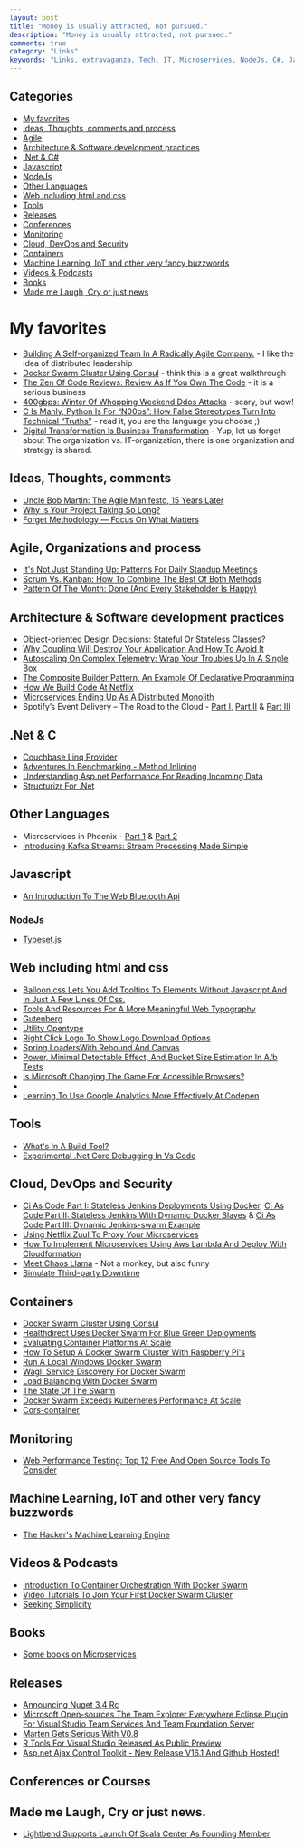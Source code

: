 ```yaml
---
layout: post
title: "Money is usually attracted, not pursued."
description: "Money is usually attracted, not pursued."
comments: true
category: "Links"
keywords: "Links, extravaganza, Tech, IT, Microservices, NodeJs, C#, Javascript, Solution architecture"
---
```

## Categories ##
 * [My favorites](#favorites)
 * [Ideas, Thoughts, comments and process](#ideas)
 * [Agile](#agile)
 * [Architecture & Software development practices](#development)
 * [.Net & C#](#net)
 * [Javascript](#javascript)
 * [NodeJs](#nodejs)
 * [Other Languages](#polygloting)
 * [Web including html and css](#web)
 * [Tools](#tools)
 * [Releases](#releases)
 * [Conferences](#conferences)
 * [Monitoring](#monitoring)
 * [Cloud, DevOps and Security](#devops)
 * [Containers](#containers)
 * [Machine Learning, IoT and other very fancy buzzwords](#iot)
 * [Videos & Podcasts](#videos)
 * [Books](#books)
 * [Made me Laugh, Cry or just news](#news)

# My favorites<a name="favorites"></a> #
 * [Building A Self-organized Team In A Radically Agile Company.](https://tech.zalando.com/blog/building-a-self-organized-team-in-a-radically-agile-company./) - I like the idea of distributed leadership
 * [Docker Swarm Cluster Using Consul](http://blog.arungupta.me/docker-swarm-cluster-using-consul/) - think this is a great walkthrough
 * [The Zen Of Code Reviews: Review As If You Own The Code](https://www.simple-talk.com/dotnet/.net-framework/the-zen-of-code-reviews-review-as-if-you-own-the-code/) - it is a serious business
 * [400gbps: Winter Of Whopping Weekend Ddos Attacks](https://blog.cloudflare.com/a-winter-of-400gbps-weekend-ddos-attacks/) - scary, but wow!
 * [C Is Manly, Python Is For “N00bs”: How False Stereotypes Turn Into Technical “Truths”](http://lambda-the-ultimate.org/node/5314) - read it, you are the language you choose ;)
 * [Digital Transformation Is Business Transformation](https://blogs.msdn.microsoft.com/jmeier/2016/03/08/digital-transformation-is-business-transformation/) - Yup, let us forget about The organization vs. IT-organization, there is one organization and strategy is shared.

## Ideas, Thoughts, comments <a name="ideas"></a> ##
 * [Uncle Bob Martin: The Agile Manifesto, 15 Years Later](http://techbeacon.com/uncle-bob-martin-agile-manifesto-15-years-later)
 * [Why Is Your Project Taking So Long?](https://dzone.com/articles/why-is-this-taking-so-long)
 * [Forget Methodology — Focus On What Matters](http://engineering.indeedblog.com/blog/2016/03/forget-methodology-focus-on-what-matters/)

## Agile, Organizations and process<a name="agile"></a> ##
 * [It's Not Just Standing Up: Patterns For Daily Standup Meetings](http://martinfowler.com/articles/itsNotJustStandingUp.html)
 * [Scrum Vs. Kanban: How To Combine The Best Of Both Methods](http://techbeacon.com/scrum-vs-kanban-how-combine-best-both-methods)
 * [Pattern Of The Month: Done (And Every Stakeholder Is Happy)](https://dzone.com/articles/pattern-of-the-month-done)

## Architecture & Software development practices <a name="development"></a> ##
 * [Object-oriented Design Decisions: Stateful Or Stateless Classes?](https://dzone.com/articles/stateful-or-stateless-classes)
 * [Why Coupling Will Destroy Your Application And How To Avoid It](http://jonhilton.net/2016/03/09/why-coupling-will-destroy-your-application-and-how-to-avoid-it/)
 * [Autoscaling On Complex Telemetry: Wrap Your Troubles Up In A Single Box](http://blog.codeship.com/autoscaling-on-complex-telemetry/)
 * [The Composite Builder Pattern, An Example Of Declarative Programming](http://slott-softwarearchitect.blogspot.dk/2016/03/the-composite-builder-pattern-example.html)
 * [How We Build Code At Netflix](http://techblog.netflix.com/2016/03/how-we-build-code-at-netflix.html)
 * [Microservices Ending Up As A Distributed Monolith](http://www.infoq.com/news/2016/02/services-distributed-monolith)
 * Spotify’s Event Delivery – The Road to the Cloud - [Part I](https://labs.spotify.com/2016/02/25/spotifys-event-delivery-the-road-to-the-cloud-part-i/),  [Part II](https://labs.spotify.com/2016/03/03/spotifys-event-delivery-the-road-to-the-cloud-part-ii/) & [Part III](https://labs.spotify.com/2016/03/10/spotifys-event-delivery-the-road-to-the-cloud-part-iii/)

## **.Net & C**  <a name="net"></a> ##
 * [Couchbase Linq Provider](http://codeopinion.com/couchbase-linq-provider/)
 * [Adventures In Benchmarking - Method Inlining](http://mattwarren.github.io/2016/03/09/adventures-in-benchmarking-method-inlining/)
 * [Understanding Asp.net Performance For Reading Incoming Data](http://stackify.com/understanding-asp-net-performance-for-reading-incoming-data/)
 * [Structurizr For .Net](http://www.codingthearchitecture.com/2016/03/09/structurizr_for_net.html)

## Other Languages  <a name="polygloting"></a> ##
 * Microservices in Phoenix - [Part 1](https://teamgaslight.com/blog/microservices-in-phoenix-part-1) & [Part 2](https://teamgaslight.com/blog/microservices-in-phoenix-part-2)
 * [Introducing Kafka Streams: Stream Processing Made Simple](http://www.confluent.io/blog/introducing-kafka-streams-stream-processing-made-simple)

## Javascript  <a name="javascript"></a> ##
 * [An Introduction To The Web Bluetooth Api](https://dev.opera.com/articles/web-bluetooth-intro/)

### NodeJs <a name="nodejs"></a> ###
 * [Type­set.js](https://blot.im/typeset/)

## Web including html and css  <a name="web"></a> ##
 * [Balloon.css Lets You Add Tooltips To Elements Without Javascript And In Just A Few Lines Of Css.](http://kazzkiq.github.io/balloon.css/)
 * [Tools And Resources For A More Meaningful Web Typography](https://www.smashingmagazine.com/2016/03/meaningful-web-typography/)
 * [Gutenberg](http://matejlatin.github.io/Gutenberg/)
 * [Utility Opentype](http://utility-opentype.kennethormandy.com/)
 * [Right Click Logo To Show Logo Download Options](https://css-tricks.com/right-click-logo-show-logo-download-options/)
 * [Spring LoadersWith Rebound And Canvas](http://tympanus.net/Tutorials/SpringLoaders/)
 * [Power, Minimal Detectable Effect, And Bucket Size Estimation In A/b Tests](https://blog.twitter.com/2016/power-minimal-detectable-effect-and-bucket-size-estimation-in-ab-tests)
 * [Is Microsoft Changing The Game For Accessible Browsers?](https://www.abilitynet.org.uk/blog/microsoft-changing-game-accessible-browsers)
 * [](http://dsheiko.com/weblog/10-things-to-need-to-know-about-css)
 * [Learning To Use Google Analytics More Effectively At Codepen](https://css-tricks.com/learning-use-google-analytics-effectively-codepen/)

## Tools <a name="tools"></a> ##
 * [What's In A Build Tool?](http://www.lihaoyi.com/post/WhatsinaBuildTool.html)
 * [Experimental .Net Core Debugging In Vs Code](https://blogs.msdn.microsoft.com/visualstudioalm/2016/03/10/experimental-net-core-debugging-in-vs-code/)

## Cloud, DevOps and Security<a name="devops"></a> ##
 * [Ci As Code Part I: Stateless Jenkins Deployments Using Docker](https://zwischenzugs.wordpress.com/2016/01/24/ci-as-code-stateless-jenkins-deployments-using-docker/), [Ci As Code Part II: Stateless Jenkins With Dynamic Docker Slaves](https://zwischenzugs.wordpress.com/2016/01/30/ci-as-code-part-ii-stateless-jenkins-with-dynamic-docker-slaves/) & [Ci As Code Part III: Dynamic Jenkins-swarm Example](https://zwischenzugs.wordpress.com/2016/02/25/922/)
 * [Using Netflix Zuul To Proxy Your Microservices](https://blog.heroku.com/archives/2016/3/2/using_netflix_zuul_to_proxy_your_microservices)
 * [How To Implement Microservices Using Aws Lambda And Deploy With Cloudformation](http://blog.sungardas.com/CTOLabs/2016/03/how-to-implement-microservices-using-aws-lambda-and-deploy-with-cloudformation/)
 * [Meet Chaos Llama](https://github.com/hassy/llama-cli) - Not a monkey, but also funny
 * [Simulate Third-party Downtime](https://engineering.heroku.com/blogs/2016-03-01-simulate-downtime/)

## Containers <a name="containers"></a> ##
 * [Docker Swarm Cluster Using Consul](http://blog.arungupta.me/docker-swarm-cluster-using-consul/)
 * [Healthdirect Uses Docker Swarm For Blue Green Deployments](https://blog.docker.com/2016/03/swarmweek-healthdirect-docker-swarm-blue-green-deployments/)
 * [Evaluating Container Platforms At Scale](https://medium.com/on-docker/evaluating-container-platforms-at-scale-5e7b44d93f2c#.84xtvzuyd)
 * [How To Setup A Docker Swarm Cluster With Raspberry Pi's](http://blog.hypriot.com/post/how-to-setup-rpi-docker-swarm/)
 * [Run A Local Windows Docker Swarm](https://stefanscherer.github.io/build-your-local-windows-docker-swarm/)
 * [Wagl: Service Discovery For Docker Swarm](https://ahmetalpbalkan.com/blog/wagl/)
 * [Load Balancing With Docker Swarm](https://botleg.com/stories/load-balancing-with-docker-swarm/)
 * [The State Of The Swarm](http://fr.slideshare.net/Buf01/the-state-of-the-swarm?_tmc=oC-fMVZxskFghRKSlk9pTVFD01VR86mu9Oh8jvazNhc)
 * [Docker Swarm Exceeds Kubernetes Performance At Scale](https://blog.docker.com/2016/03/swarmweek-docker-swarm-exceeds-kubernetes-scale/)
 * [Cors-container](https://github.com/imjacobclark/cors-container)


## Monitoring <a name="monitoring"></a> ##
 * [Web Performance Testing: Top 12 Free And Open Source Tools To Consider](http://techbeacon.com/web-performance-testing-top-12-free-open-source-tools-consider)

## Machine Learning, IoT and other very fancy buzzwords <a name="iot"></a> ##
 * [The Hacker's Machine Learning Engine](https://github.com/autumnai/leaf)

## Videos & Podcasts <a name="videos"></a> ##
 * [Introduction To Container Orchestration With Docker Swarm](https://blog.docker.com/2016/03/swarmweek-container-orchestration-docker-swarm/)
 * [Video Tutorials To Join Your First Docker Swarm Cluster](https://blog.docker.com/2016/03/swarmweek-join-your-first-swarm/)
 * [Seeking Simplicity](https://vimeo.com/157716613)

## Books<a name="books"></a>  ##
 * [Some books on Microservices](http://senecajs.org/microservice-books.html)

## Releases <a name="releases"></a> ##
 * [Announcing Nuget 3.4 Rc](http://blog.nuget.org/20160308/Announcing-NuGet-3.4-RC.html)
 * [Microsoft Open-sources The Team Explorer Everywhere Eclipse Plugin For Visual Studio Team Services And Team Foundation Server](https://blogs.msdn.microsoft.com/visualstudioalm/2016/03/08/microsoft-open-sources-the-team-explorer-everywhere-eclipse-plugin-for-visual-studio-team-services-and-team-foundation-server/)
 * [Marten Gets Serious With V0.8](http://jeremydmiller.com/2016/03/09/marten-gets-serious-with-v0-8/)
 * [R Tools For Visual Studio Released As Public Preview](http://blogs.microsoft.com/firehose/2016/03/09/r-tools-for-visual-studio-released-as-public-preview/)
 * [Asp.net Ajax Control Toolkit - New Release V16.1 And Github Hosted!](https://community.devexpress.com/blogs/aspnet/archive/2016/03/09/asp-net-ajax-control-toolkit-new-release-v16-1-and-github-hosted.aspx)

## Conferences or Courses<a name="conferences"></a> ##


## Made me Laugh, Cry or just news. <a name="news"></a> ##
 * [Lightbend Supports Launch Of Scala Center As Founding Member](https://www.lightbend.com/company/news/lightbend-supports-launch-of-scala-center-as-founding-member)
